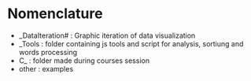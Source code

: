 # Nomenclature
* _DataIteration# : Graphic iteration of data visualization
* _Tools : folder containing js tools and script for analysis, sortiung and words processing
* C_ : folder made during courses session
* other : examples
